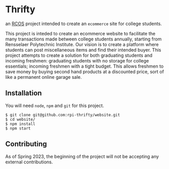 # Thrifty
an [RCOS](https://rcos.io/) project intended to create an  ```ecommerce``` site for college students.

This project is inteded to create an ecommerce website to facilitate the many transactions made between college students annually, starting from Rensselaer Polytechnic Institute. Our vision is to create a platform where students can post miscellaneous items and find their intended buyer. This project attempts to create a solution for both graduating students and incoming freshmen: graduating students with no storage for college essentials; incoming freshmen with a tight budget. This allows freshmen to save money by buying second hand products at a discounted price, sort of like a permanent online garage sale.

## Installation
You will need ```node```, ```npm``` and ```git``` for this project.
```
$ git clone git@github.com:rpi-thrifty/website.git
$ cd website/
$ npm install
$ npm start
```

## Contributing

As of Spring 2023, the beginning of the project will not be accepting any external contributions.
